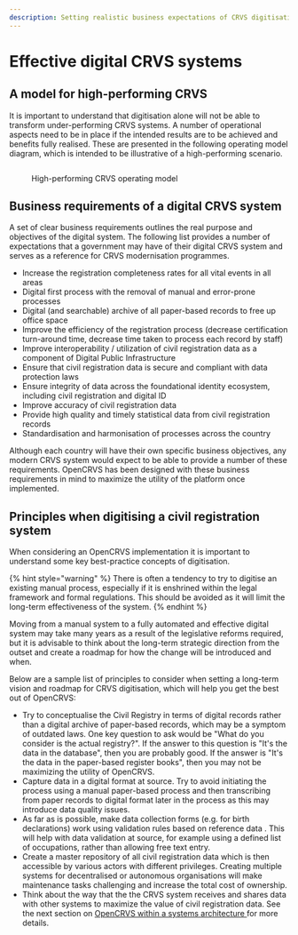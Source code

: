 ```yaml
---
description: Setting realistic business expectations of CRVS digitisation
---
```


# Effective digital CRVS systems

## A model for high-performing CRVS

It is important to understand that digitisation alone will not be able to transform under-performing CRVS systems. A number of operational aspects need to be in place if the intended results are to be achieved and benefits fully realised. These are presented in the following operating model diagram, which is intended to be illustrative of a high-performing scenario.

<figure><img src="https://lh7-us.googleusercontent.com/PzXcW10hhijzf4HzPdMjg9GD3JChu-GGd_6uQ0oDNAMpmzbi6_y1Q4OR8N3d3VtujGu991920Qlc4ZV8Q9RCFXmbAm3zQ8i4qEfJoNO48vYYiiGNmfyHGu_1zyh9CnjH0pBuKcEKMpdqlzlI3PtQfkgbJw=s2048" alt=""><figcaption><p>High-performing CRVS operating model</p></figcaption></figure>

## Business requirements of a digital CRVS system

A set of clear business requirements outlines the real purpose and objectives of the digital system. The following list provides a number of expectations that a government may have of their digital CRVS system and serves as a reference for CRVS modernisation programmes.

* Increase the registration completeness rates for all vital events in all areas
* Digital first process with the removal of manual and error-prone processes
* Digital (and searchable) archive of all paper-based records to free up office space
* Improve the efficiency of the registration process (decrease certification turn-around time, decrease time taken to process each record by staff)
* Improve interoperability / utilization of civil registration data as a component of Digital Public Infrastructure
* Ensure that civil registration data is secure and compliant with data protection laws
* Ensure integrity of data across the foundational identity ecosystem, including civil registration and digital ID
* Improve accuracy of civil registration data
* Provide high quality and timely statistical data from civil registration records
* Standardisation and harmonisation of processes across the country

Although each country will have their own specific business objectives, any modern CRVS system would expect to be able to provide a number of these requirements. OpenCRVS has been designed with these business requirements in mind to maximize the utility of the platform once implemented.

## Principles when digitising a civil registration system

When considering an OpenCRVS implementation it is important to understand some key best-practice concepts of digitisation.

{% hint style="warning" %}
There is often a tendency to try to digitise an existing manual process, especially if it is enshrined within the legal framework and formal regulations. This should be avoided as it will limit the long-term effectiveness of the system.
{% endhint %}

Moving from a manual system to a fully automated and effective digital system may take many years as a result of the legislative reforms required, but it is advisable to think about the long-term strategic direction from the outset and create a roadmap for how the change will be introduced and when.

Below are a sample list of principles to consider when setting a long-term vision and roadmap for CRVS digitisation, which will help you get the best out of OpenCRVS:

* Try to conceptualise the Civil Registry in terms of digital records rather than a digital archive of paper-based records, which may be a symptom of outdated laws. One key question to ask would be "What do you consider is the actual registry?". If the answer to this question is "It's the data in the database", then you are probably good. If the answer is "It's the data in the paper-based register books", then you may not be maximizing the utility of OpenCRVS.
* Capture data in a digital format at source. Try to avoid initiating the process using a manual paper-based process and then transcribing from paper records to digital format later in the process as this may introduce data quality issues.
* As far as is possible, make data collection forms (e.g. for birth declarations) work using validation rules based on reference data . This will help with data validation at source, for example using a defined list of occupations, rather than allowing free text entry.
* Create a master repository of all civil registration data which is then accessible by various actors with different privileges. Creating multiple systems for decentralised or autonomous organisations will make maintenance tasks challenging and increase the total cost of ownership.
* Think about the way that the the CRVS system receives and shares data with other systems to maximize the value of civil registration data. See the next section on [OpenCRVS within a systems architecture ](opencrvs-within-a-government-systems-architecture.md)for more details.
